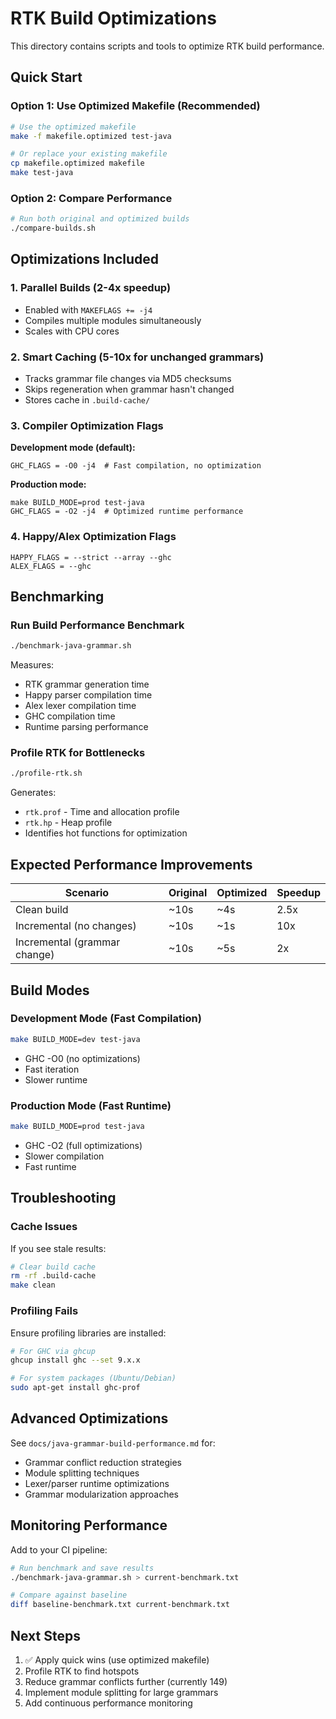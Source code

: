 # RTK Build Optimizations

This directory contains scripts and tools to optimize RTK build performance.

## Quick Start

### Option 1: Use Optimized Makefile (Recommended)

```bash
# Use the optimized makefile
make -f makefile.optimized test-java

# Or replace your existing makefile
cp makefile.optimized makefile
make test-java
```

### Option 2: Compare Performance

```bash
# Run both original and optimized builds
./compare-builds.sh
```

## Optimizations Included

### 1. Parallel Builds (2-4x speedup)
- Enabled with `MAKEFLAGS += -j4`
- Compiles multiple modules simultaneously
- Scales with CPU cores

### 2. Smart Caching (5-10x for unchanged grammars)
- Tracks grammar file changes via MD5 checksums
- Skips regeneration when grammar hasn't changed
- Stores cache in `.build-cache/`

### 3. Compiler Optimization Flags

**Development mode (default):**
```make
GHC_FLAGS = -O0 -j4  # Fast compilation, no optimization
```

**Production mode:**
```make
make BUILD_MODE=prod test-java
GHC_FLAGS = -O2 -j4  # Optimized runtime performance
```

### 4. Happy/Alex Optimization Flags

```make
HAPPY_FLAGS = --strict --array --ghc
ALEX_FLAGS = --ghc
```

## Benchmarking

### Run Build Performance Benchmark

```bash
./benchmark-java-grammar.sh
```

Measures:
- RTK grammar generation time
- Happy parser compilation time
- Alex lexer compilation time
- GHC compilation time
- Runtime parsing performance

### Profile RTK for Bottlenecks

```bash
./profile-rtk.sh
```

Generates:
- `rtk.prof` - Time and allocation profile
- `rtk.hp` - Heap profile
- Identifies hot functions for optimization

## Expected Performance Improvements

| Scenario | Original | Optimized | Speedup |
|----------|----------|-----------|---------|
| Clean build | ~10s | ~4s | 2.5x |
| Incremental (no changes) | ~10s | ~1s | 10x |
| Incremental (grammar change) | ~10s | ~5s | 2x |

## Build Modes

### Development Mode (Fast Compilation)
```bash
make BUILD_MODE=dev test-java
```
- GHC -O0 (no optimizations)
- Fast iteration
- Slower runtime

### Production Mode (Fast Runtime)
```bash
make BUILD_MODE=prod test-java
```
- GHC -O2 (full optimizations)
- Slower compilation
- Fast runtime

## Troubleshooting

### Cache Issues

If you see stale results:
```bash
# Clear build cache
rm -rf .build-cache
make clean
```

### Profiling Fails

Ensure profiling libraries are installed:
```bash
# For GHC via ghcup
ghcup install ghc --set 9.x.x

# For system packages (Ubuntu/Debian)
sudo apt-get install ghc-prof
```

## Advanced Optimizations

See `docs/java-grammar-build-performance.md` for:
- Grammar conflict reduction strategies
- Module splitting techniques
- Lexer/parser runtime optimizations
- Grammar modularization approaches

## Monitoring Performance

Add to your CI pipeline:
```bash
# Run benchmark and save results
./benchmark-java-grammar.sh > current-benchmark.txt

# Compare against baseline
diff baseline-benchmark.txt current-benchmark.txt
```

## Next Steps

1. ✅ Apply quick wins (use optimized makefile)
2. Profile RTK to find hotspots
3. Reduce grammar conflicts further (currently 149)
4. Implement module splitting for large grammars
5. Add continuous performance monitoring
